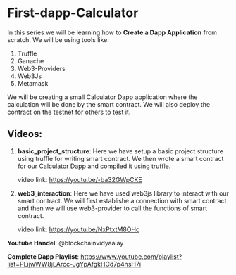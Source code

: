 # First-dapp-Calculator

In this series we will be learning how to **Create a Dapp Application** from scratch. We will be using tools like:

1. Truffle
2. Ganache
3. Web3-Providers
4. Web3Js
5. Metamask

We will be creating a small Calculator Dapp application where the calculation will be done by the smart contract. We will also deploy the contract on the testnet for 
others to test it.

## Videos:

1. **basic_project_structure**: Here we have setup a basic project structure using truffle for writing smart contract. We then wrote a smart contract for
our Calculator Dapp and compiled it using truffle. 

    video link: https://youtu.be/-ba32GWpCKE
    
2. **web3_interaction**: Here we have used web3js library to interact with our smart contract. We will first establishe a connection with smart contract and then we will 
use web3-provider to call the functions of smart contract.

    video link: https://youtu.be/NxPtxtM8OHc


**Youtube Handel**: @blockchainvidyaalay

**Complete Dapp Playlist**: https://www.youtube.com/playlist?list=PLijwWW8jLArcc-JgYpAfgkHCd7p4nsH7i  
